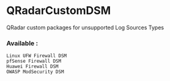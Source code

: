 # QRadarCustomDSM
QRadar custom packages for unsupported Log Sources Types

### Available :
    Linux UFW Firewall DSM
    pfSense Firewall DSM
    Huawei Firewall DSM
    OWASP ModSecurity DSM
